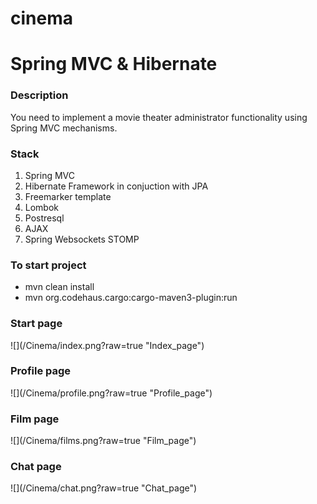# cinema

<h1>Spring MVC & Hibernate</h1>

<h3>Description</h3>
<p>You need to implement a movie theater administrator functionality using Spring MVC mechanisms.</p>

<h3>Stack</h3>
<ol>
  <li>Spring MVC</li>
  <li>Hibernate Framework in conjuction with JPA</li>
  <li>Freemarker template</li>
  <li>Lombok</li>
  <li>Postresql</li>
  <li>AJAX</li>
  <li>Spring Websockets STOMP</li>
</ol>
  
<h3>To start project</h3>
<ul>
    <li>mvn clean install</li>
    <li>mvn org.codehaus.cargo:cargo-maven3-plugin:run</li>
</ul>


<h3>Start page</h3>
![](/Cinema/index.png?raw=true "Index_page")
<h3>Profile page</h3>
![](/Cinema/profile.png?raw=true "Profile_page")
<h3>Film page</h3>
![](/Cinema/films.png?raw=true "Film_page")
<h3>Chat page</h3>
![](/Cinema/chat.png?raw=true "Chat_page")
